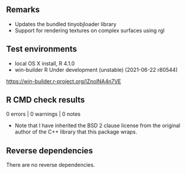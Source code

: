 ## Remarks

* Updates the bundled tinyobjloader library
* Support for rendering textures on complex surfaces using rgl

## Test environments
* local OS X install, R 4.1.0
* win-builder R Under development (unstable) (2021-06-22 r80544)

https://win-builder.r-project.org/lZnolNA4n7VE

## R CMD check results

0 errors | 0 warnings | 0 notes

* Note that I have inherited the BSD 2 clause license from the original author
  of the C++ library that this package wraps.

## Reverse dependencies

There are no reverse dependencies.
